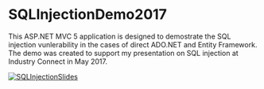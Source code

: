 # SQLInjectionDemo2017
This ASP.NET MVC 5 application is designed to demostrate the SQL injection vunlerability in the cases of direct ADO.NET and Entity Framework. The demo was created to support my presentation on SQL injection at Industry Connect in May 2017.

[![SQLInjectionSlides](https://image.ibb.co/fjVuoF/SQL_Injection.png)](https://docs.google.com/presentation/d/141WIaPKYXoy06Zqf-ke79kvG-g6pJh035JGFAyWOq84/pub?start=false&loop=false&delayms=3000)
